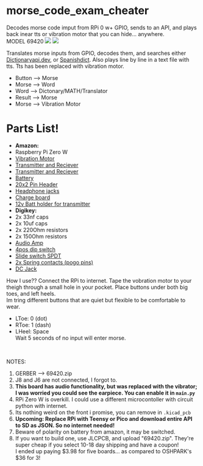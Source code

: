 # morse_code_exam_cheater
Decodes morse code imput from RPi 0 w+ GPIO, sends to an API, and plays back inear tts or vibration motor that you can hide... anywhere.<br>
MODEL 69420
<img src="https://raw.githubusercontent.com/E-Krabs/morse_code_exam_cheater/main/~3D_dark_front.png"></img>
<img src="https://raw.githubusercontent.com/E-Krabs/morse_code_exam_cheater/main/~3D_dark_back.png"></img>

Translates morse inputs from GPIO, decodes them, and searches either <a href="https://api.dictionaryapi.dev">Dictionaryapi.dev</a>, or <a href="https://spanishdict.com">Spanishdict</a>.
Also plays line by line in a text file with tts. Tts has been replaced with vibration motor.

<ul>
  <li>Button --> Morse</li>
  <li>Morse --> Word</li>
  <li>Word --> Dictonary/MATH/Translator</li>
  <li>Result --> Morse</li>
  <li>Morse --> Vibration Motor</li>
</ul>

<h1>Parts List!</h1>
<ul>
  <li><b>Amazon:</b></li>
  <li>Raspberry Pi Zero W</li>
  <li><a href="https://www.amazon.com/dp/B07PHRX7QH?psc=1&ref=ppx_yo2ov_dt_b_product_details">Vibration Motor</a></li>
  <li><a href="https://www.amazon.com/dp/B08YN5CPBN?psc=1&ref=ppx_yo2ov_dt_b_product_details">Transmitter and Reciever</a></li>
  <li><a href="https://www.amazon.com/dp/B08YN5CPBN?psc=1&ref=ppx_yo2ov_dt_b_product_details">Transmitter and Reciever</a></li>
  <li><a href="https://www.amazon.com/dp/B09DPNCLQZ?psc=1&ref=ppx_yo2ov_dt_b_product_details">Battery</a></li>
  <li><a href="https://www.amazon.com/dp/B09MYRVJ65?psc=1&ref=ppx_yo2ov_dt_b_product_details">20x2 Pin Header</a></li>
  <li><a href="https://www.amazon.com/dp/B07MFKKWG5?psc=1&ref=ppx_yo2ov_dt_b_product_details">Headphone jacks</a></li>
  <li><a href="https://www.amazon.com/dp/B08R1MJWK3?psc=1&ref=ppx_yo2ov_dt_b_product_details">Charge board</a></li>
  <li><a href="https://www.amazon.com/dp/B07C2Z2VSG?psc=1&ref=ppx_yo2ov_dt_b_product_details">12v Batt holder for transmitter</a></li>
  <li><b>Digikey:</b></li>
  <li>2x 33nf caps</li>
  <li>2x 10uf caps</li>
  <li>2x 220Ohm resistors</li>
  <li>2x 150Ohm resistors</li>
  <li><a href="https://www.aliexpress.com/item/2251832734091476.html?spm=a2g0o.productlist.0.0.11765d4az0uH2i&algo_pvid=263211c2-3214-4162-9301-3bb8ea627da0&algo_exp_id=263211c2-3214-4162-9301-3bb8ea627da0-26&pdp_ext_f=%7B%22sku_id%22%3A%2266042057184%22%7D&pdp_npi=2%40dis%21USD%21%210.22%21%21%21%21%21%40210318b916570550813852749e847a%2166042057184%21sea">Audio Amp</a></li>
  <li><a href="https://www.digikey.com/en/products/detail/cit-relay-and-switch/KG04ET/12503505">4pos dip switch</a></li>
  <li><a href="https://www.digikey.com/en/products/detail/c-k/OS102011MA1QN1/1981430">Slide switch SPDT</a></li>
  <li><a href="https://www.digikey.com/en/products/detail/mill-max-manufacturing-corp/0906-0-15-20-76-14-11-0/1147048">2x Spring contacts (pogo pins)</a></li>
  <li><a href="https://www.digikey.com/en/products/detail/cui-devices/PJ-083BH/9830155">DC Jack</a></li>
</ul>
How I use??
Connect the RPi to internet. Tape the vobration motor to your theigh through a small hole in your pocket. Place buttons under both big toes, and left heels.<br>
Im tring different buttons that are quiet but flexible to be comfortable to wear.<br>
<ul>
  <li>LToe: 0 (dot)<br></li>
  <li>RToe: 1 (dash)<br></li>
  <li>LHeel: Space<br></li>
Wait 5 seconds of no input will enter morse.
</ul><br>

NOTES:<br>
<ol>
  <li>GERBER --> 69420.zip</li>
  <li>J8 and J6 are not connected, I forgot to.<br></li>
  <li><b>This board has audio functionality, but was replaced with the vibrator; I was worried you could see the earpiece. You can enable it in <code>main.py</code></b></li>
  <li>RPi Zero W is overkill. I could use a different microcontoller with circuit python with internet.<br></li>
  <li>Its nothing weird on the front i promise, you can remove in <code>.kicad_pcb</code><br></li>
  <li><b>Upcoming: Replace RPi with Teensy or Pico and download entire API to SD as JSON. So no internet needed!</b><br></li>
  <li>Beware of polarity on battery from amazon, it may be switched.</li>
  <li>If you want to build one, use JLCPCB, and upload "69420.zip". They're super cheap if you select 10-18 day shipping and have a coupon!<br>
  I ended up paying $3.98 for five boards... as compared to OSHPARK's $36 for 3!</li>
</ol>
